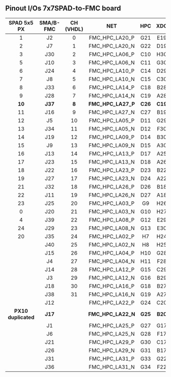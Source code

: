 ## Pinout I/Os 7x7SPAD-to-FMC board
|   **SPAD 5x5 PX**   | **SMA/B-FMC** | **CH  (VHDL)** |       **NET**      | **HPC** | **XDC** |
|:-------------------:|:-------------:|:--------------:|:------------------:|:-------:|:-------:|
|          1          |       J2      |        0       |   FMC_HPC_LA20_P   |   G21   |   E19   |
|          2          |       J7      |        1       |   FMC_HPC_LA20_N   |   G22   |   D19   |
|          3          |      J30      |        2       |   FMC_HPC_LA06_P   |   C10   |   H30   |
|          5          |      J10      |        3       |   FMC_HPC_LA06_N   |   C11   |   G30   |
|          6          |      J24      |        4       |   FMC_HPC_LA10_P   |   C14   |   D29   |
|          7          |       J8      |        5       |   FMC_HPC_LA10_N   |   C15   |   C30   |
|          8          |      J33      |        6       |   FMC_HPC_LA14_P   |   C18   |   B28   |
|          9          |      J28      |        7       |   FMC_HPC_LA14_N   |   C19   |   A28   |
|        **10**       |    **J37**    |      **8**     | **FMC_HPC_LA27_P** | **C26** | **C19** |
|          11         |      J16      |        9       |   FMC_HPC_LA27_N   |   C27   |   B19   |
|          12         |       J5      |       10       |   FMC_HPC_LA05_P   |   D11   |   G29   |
|          13         |      J34      |       11       |   FMC_HPC_LA05_N   |   D12   |   F30   |
|          14         |      J19      |       12       |   FMC_HPC_LA09_P   |   D14   |   B30   |
|          15         |       J9      |       13       |   FMC_HPC_LA09_N   |   D15   |   A30   |
|          16         |      J13      |       14       |   FMC_HPC_LA13_P   |   D17   |   A25   |
|          17         |      J23      |       15       |   FMC_HPC_LA13_N   |   D18   |   A26   |
|          18         |      J22      |       16       |   FMC_HPC_LA23_P   |   D23   |   B22   |
|          19         |      J27      |       17       |   FMC_HPC_LA23_N   |   D24   |   A22   |
|          21         |      J32      |       18       |   FMC_HPC_LA26_P   |   D26   |   B18   |
|          22         |      J11      |       19       |   FMC_HPC_LA26_N   |   D27   |   A18   |
|          23         |      J25      |       20       |   FMC_HPC_LA03_P   |    G9   |   H26   |
|          0          |      J20      |       21       |   FMC_HPC_LA03_N   |   G10   |   H27   |
|          4          |      J39      |       22       |   FMC_HPC_LA08_P   |   G12   |   E29   |
|          24         |      J29      |       23       |   FMC_HPC_LA08_N   |   G13   |   E30   |
|          20         |      J35      |       24       |   FMC_HPC_LA02_P   |    H7   |   H24   |
|                     |      J40      |       25       |   FMC_HPC_LA02_N   |    H8   |   H25   |
|                     |      J15      |       26       |   FMC_HPC_LA04_P   |   H10   |   G28   |
|                     |       J4      |       27       |   FMC_HPC_LA04_N   |   H11   |   F28   |
|                     |      J14      |       28       |   FMC_HPC_LA12_P   |   G15   |   C29   |
|                     |       J3      |       29       |   FMC_HPC_LA12_N   |   G16   |   B29   |
|                     |      J18      |       30       |   FMC_HPC_LA16_P   |   G18   |   B27   |
|                     |      J38      |       31       |   FMC_HPC_LA16_N   |   G19   |   A27   |
|                     |      J12      |                |   FMC_HPC_LA22_P   |   G24   |   C20   |
| **PX10 duplicated** |    **J17**    |                | **FMC_HPC_LA22_N** | **G25** | **B20** |
|                     |       J1      |                |   FMC_HPC_LA25_P   |   G27   |   G17   |
|                     |       J6      |                |   FMC_HPC_LA25_N   |   G28   |   F17   |
|                     |      J21      |                |   FMC_HPC_LA29_P   |   G30   |   C17   |
|                     |      J26      |                |   FMC_HPC_LA29_N   |   G31   |   B17   |
|                     |      J31      |                |   FMC_HPC_LA31_P   |   G33   |   G22   |
|                     |      J36      |                |   FMC_HPC_LA31_N   |   G34   |   F22   |
